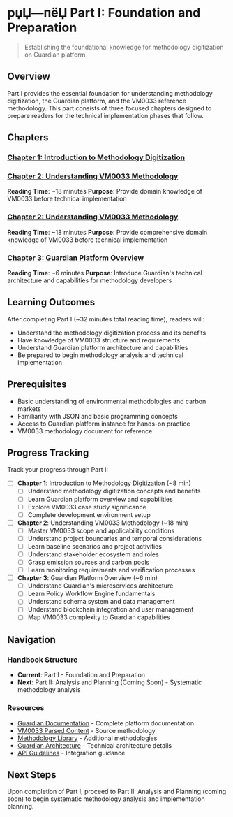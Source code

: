 # рџЏ—пёЏ Part I: Foundation and Preparation

> Establishing the foundational knowledge for methodology digitization on Guardian platform

## Overview

Part I provides the essential foundation for understanding methodology digitization, the Guardian platform, and the VM0033 reference methodology. This part consists of three focused chapters designed to prepare readers for the technical implementation phases that follow.

## Chapters

### [Chapter 1: Introduction to Methodology Digitization](chapter-1/)

### [Chapter 2: Understanding VM0033 Methodology](chapter-2/)

**Reading Time**: \~18 minutes **Purpose**: Provide domain knowledge of VM0033 before technical implementation

### [Chapter 2: Understanding VM0033 Methodology](chapter-2/)

**Reading Time**: \~18 minutes **Purpose**: Provide comprehensive domain knowledge of VM0033 before technical implementation

### [Chapter 3: Guardian Platform Overview](chapter-3/)

**Reading Time**: \~6 minutes **Purpose**: Introduce Guardian's technical architecture and capabilities for methodology developers

## Learning Outcomes

After completing Part I (\~32 minutes total reading time), readers will:

* Understand the methodology digitization process and its benefits
* Have knowledge of VM0033 structure and requirements
* Understand Guardian platform architecture and capabilities
* Be prepared to begin methodology analysis and technical implementation

## Prerequisites

* Basic understanding of environmental methodologies and carbon markets
* Familiarity with JSON and basic programming concepts
* Access to Guardian platform instance for hands-on practice
* VM0033 methodology document for reference

## Progress Tracking

Track your progress through Part I:

* [ ] **Chapter 1**: Introduction to Methodology Digitization (\~8 min)
  * [ ] Understand methodology digitization concepts and benefits
  * [ ] Learn Guardian platform overview and capabilities
  * [ ] Explore VM0033 case study significance
  * [ ] Complete development environment setup
* [ ] **Chapter 2**: Understanding VM0033 Methodology (\~18 min)
  * [ ] Master VM0033 scope and applicability conditions
  * [ ] Understand project boundaries and temporal considerations
  * [ ] Learn baseline scenarios and project activities
  * [ ] Understand stakeholder ecosystem and roles
  * [ ] Grasp emission sources and carbon pools
  * [ ] Learn monitoring requirements and verification processes
* [ ] **Chapter 3**: Guardian Platform Overview (\~6 min)
  * [ ] Understand Guardian's microservices architecture
  * [ ] Learn Policy Workflow Engine fundamentals
  * [ ] Understand schema system and data management
  * [ ] Understand blockchain integration and user management
  * [ ] Map VM0033 complexity to Guardian capabilities

## Navigation

### Handbook Structure

* **Current**: Part I - Foundation and Preparation
* **Next**: Part II: Analysis and Planning (Coming Soon) - Systematic methodology analysis

### Resources

* [Guardian Documentation](../../../) - Complete platform documentation
* [VM0033 Parsed Content](../../VM0033-methodology-pdf-parsed/VM0033-Methodology.md) - Source methodology
* [Methodology Library](../../../Methodology%20Library/) - Additional methodologies
* [Guardian Architecture](../../../guardian/architecture/architecture-2.md) - Technical architecture details
* [API Guidelines](../../../guardian/readme/api-guideline.md) - Integration guidance

## Next Steps

Upon completion of Part I, proceed to Part II: Analysis and Planning (coming soon) to begin systematic methodology analysis and implementation planning.
